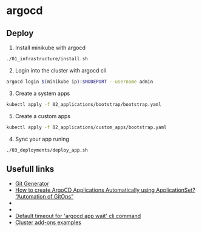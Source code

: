 # argocd

## Deploy

1. Install minikube with argocd

```sh
./01_infrastructure/install.sh
```

2. Login into the cluster with argocd cli

```sh
argocd login $(minikube ip):$NODEPORT --username admin
```

3. Create a system apps

```sh
kubectl apply -f 02_applications/bootstrap/bootstrap.yaml
```

5. Create a custom apps

```sh
kubectl apply -f 02_applications/custom_apps/bootstrap.yaml
```

4. Sync your app runing

```sh
./03_deployments/deploy_app.sh
```

## Usefull links

- [Git Generator](https://argocd-applicationset.readthedocs.io/en/stable/Generators-Git/)
- [How to create ArgoCD Applications Automatically using ApplicationSet? “Automation of GitOps”](https://amralaayassen.medium.com/how-to-create-argocd-applications-automatically-using-applicationset-automation-of-the-gitops-59455eaf4f72)
- [](https://www.buchatech.com/2022/08/how-to-set-the-application-reconciliation-timeout-in-argo-cd/)
- [](https://argo-cd.readthedocs.io/en/stable/operator-manual/health/ag)
- [Default timeout for 'argocd app wait' cli command](https://github.com/argoproj/argo-cd/discussions/10478)
- [Cluster add-ons examples](https://github.com/aws-samples/eks-blueprints-add-ons)